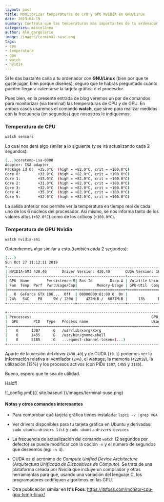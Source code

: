 ```yaml
---
layout: post
title: Monitorizar temperaturas de CPU y GPU NVIDIA en GNU/Linux
date: 2019-04-19
summary: Controla que las temperaturas más importantes de tu ordenador están dentro de rangos deseables
categories: miscelánea
author: Ale gargolario
image: /images/terminal-suse.png
tags:
- cpu
- temperatura
- gpu
- watch
- nvidia
---
```


Si le das bastante caña a tu ordenador con **GNU/Linux** (bien por que te guste jugar, bien porque diseñes), seguro que te habrás preguntado cuánto pueden llegar a calentarse la tarjeta gráfica o el procesdor.

Pues bien, en la presente entrada de blog veremos un par de comandos para monitorizar (vía terminal) las temperaturas de CPU y de GPU. En ambos casos usaremos el comando **watch**, que sirve para realizar medidas con la frecuencia (en segundos) que nosostros le indiquemos:

### Temperatura de CPU

```bash
watch sensors
```

Lo cual nos dará algo similar a lo siguiente (y se irá actualizando cada 2 segundos):

```bash
(...)coretemp-isa-0000
Adapter: ISA adapter
Package id 0:  +35.0°C  (high = +82.0°C, crit = +100.0°C)
Core 0:        +32.0°C  (high = +82.0°C, crit = +100.0°C)
Core 1:        +33.0°C  (high = +82.0°C, crit = +100.0°C)
Core 2:        +31.0°C  (high = +82.0°C, crit = +100.0°C)
Core 3:        +32.0°C  (high = +82.0°C, crit = +100.0°C)
Core 4:        +35.0°C  (high = +82.0°C, crit = +100.0°C)
Core 5:        +32.0°C  (high = +82.0°C, crit = +100.0°C)
```

La salida anterior nos permite ver la temperatura en tiempo real de cada uno de los 6 núcleos del procesador. Asi mismo, se nos informa tanto de los valores altos (`+82.0ºC`) como de los críticos (`+100.0ºC`).

### Temperatura de GPU Nvidia

```bash
watch nvidia-smi
```
Obtendremos algo similar a esto (también cada 2 segundos):

```bash
(...)
Sun Oct 27 11:12:11 2019
+-----------------------------------------------------------------------------+
| NVIDIA-SMI 430.40       Driver Version: 430.40       CUDA Version: 10.1     |
|-------------------------------+----------------------+----------------------+
| GPU  Name        Persistence-M| Bus-Id        Disp.A | Volatile Uncorr. ECC |
| Fan  Temp  Perf  Pwr:Usage/Cap|         Memory-Usage | GPU-Util  Compute M. |
|===============================+======================+======================|
|   0  GeForce GTX 106...  Off  | 00000000:01:00.0  On |                  N/A |
| 24%   54C    P8     9W / 120W |    422MiB /  6077MiB |     13%      Default |
+-------------------------------+----------------------+----------------------+

+-----------------------------------------------------------------------------+
| Processes:                                                       GPU Memory |
|  GPU       PID   Type   Process name                             Usage      |
|=============================================================================|
|    0      1307      G   /usr/lib/xorg/Xorg                           211MiB |
|    0      1455      G   /usr/bin/gnome-shell                         152MiB |
|    0      3185      G   ...equest-channel-token=(...)                 56MiB |
+-----------------------------------------------------------------------------+

```
Aparte de la versión del driver (`430.40`) y de CUDA (`10.1`) podemos ver la información relativa al ventilador (`24%`), el wattage, la memoria (`422MiB`), la utilización (13%) y los procesos activos (con PIDs `1307`, `1455` y `3185`).

Bueno, espero que te sea de utilidad.

Halof!

![_config.yml]({{ site.baseurl }}/images/terminal-suse.png)

#### Notas y otros comandos interesantes

+ Para comprobar qué tarjeta gráfica tienes instalada: `lspci -v |grep VGA`

+ Ver drivers disponibles para tu tarjeta gráfica en Ubuntu y derivadas: `sudo ubuntu-drivers list` y `sudo ubuntu-drivers devices`

+ La frecuencia de actualización del comando `watch` (2 segundos por defecto) se puede modificar con la opción `-n` y el número de segundos que deseemos (eg: `-n 4`).

+ CUDA es el acrónimo de _Compute Unified Device Architecture_ (_Arquitectura Unificada de Dispositivos de Cómputo_). Se trata de una plataforma creada por Nvidia que incluye un compilador y otras herramientas para que, usando una variación del lenguaje C, los programadores codifiquen algoritmos en las GPU.

+ Otra publicación similar en **It's Foss**: <https://itsfoss.com/monitor-cpu-gpu-temp-linux/>

